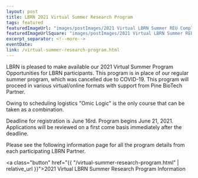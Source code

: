 ```yaml
---
layout: post
title: LBRN 2021 Virtual Summer Research Program
tags: featured
featuredImageUrl: "images/postImages/2021 Virtual LBRN Summer REU Complete v2.png"
featuredImageUrlSquare: "images/postImages/2021 Virtual LBRN Summer REU Complete v2.png"
excerpt_separator: <!--more-->
eventDate:
link: /virtual-summer-research-program.html
---
```

LBRN is pleased to make available our 2021 Virtual Summer Program Opportunities for LBRN participants. This program is in place of our regular summer program, which was cancelled due to COVID-19. This program will proceed in various virtual/online formats with support from Pine BioTech Partner.

<!--more-->

Owing to scheduling logistics "Omic Logic" is the only course that can be taken as a combination.

Deadline for registration is June 16rd. Program begins June 21, 2021. Applications will be reviewed on a first come basis immediately after the deadline.

Please see the following information page for all the program details from each participating LBRN Partner.

<a class="button" href="{{ "/virtual-summer-research-program.html" | relative_url }}">2021 Virtual LBRN Summer Research Program Information</a>
